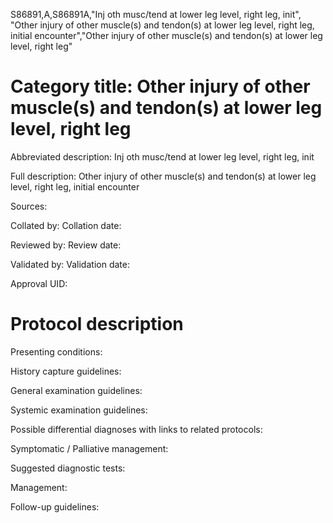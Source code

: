 S86891,A,S86891A,"Inj oth musc/tend at lower leg level, right leg, init", "Other injury of other muscle(s) and tendon(s) at lower leg level, right leg, initial encounter","Other injury of other muscle(s) and tendon(s) at lower leg level, right leg"
# Category title: Other injury of other muscle(s) and tendon(s) at lower leg level, right leg

Abbreviated description: Inj oth musc/tend at lower leg level, right leg, init

Full description: Other injury of other muscle(s) and tendon(s) at lower leg level, right leg, initial encounter

Sources:

Collated by:
Collation date:

Reviewed by:
Review date:

Validated by:
Validation date:

Approval UID:

# Protocol description

Presenting conditions:

History capture guidelines:

General examination guidelines:

Systemic examination guidelines:

Possible differential diagnoses with links to related protocols:

Symptomatic / Palliative management:

Suggested diagnostic tests:

Management:

Follow-up guidelines:
